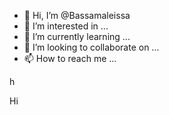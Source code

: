 - 👋 Hi, I’m @Bassamaleissa
- 👀 I’m interested in ...
- 🌱 I’m currently learning ...
- 💞️ I’m looking to collaborate on ...
- 📫 How to reach me ...

<!---
Bassamaleissa/Bassamaleissa is a ✨ special ✨ repository because its `README.md` (this file) appears on your GitHub profile.
You can click the Preview link to take a look at your changes.
--->h
Hi
